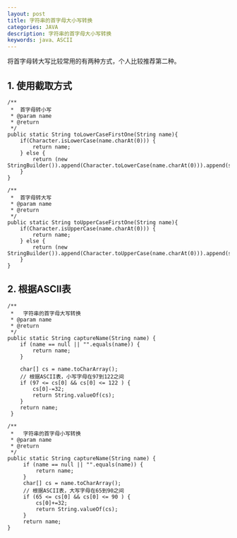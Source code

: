```yaml
---  
layout: post  
title: 字符串的首字母大小写转换  
categories: JAVA  
description: 字符串的首字母大小写转换  
keywords: java、ASCII  
---  
```


将首字母转大写比较常用的有两种方式，个人比较推荐第二种。

## 1. 使用截取方式
    /**
     *  首字母转小写
     * @param name
     * @return
     */
    public static String toLowerCaseFirstOne(String name){
        if(Character.isLowerCase(name.charAt(0))) {
            return name;
        } else {
            return (new StringBuilder()).append(Character.toLowerCase(name.charAt(0))).append(s.substring(1)).toString();
        }
    }

    /**
     *  首字母转大写
     * @param name
     * @return
     */
    public static String toUpperCaseFirstOne(String name){
        if(Character.isUpperCase(name.charAt(0))) {
            return name;
        } else {
            return (new StringBuilder()).append(Character.toUpperCase(name.charAt(0))).append(s.substring(1)).toString();
        }
    }

## 2. 根据ASCII表
    /**
     *   字符串的首字母大写转换  
     * @param name
     * @return
     */
    public static String captureName(String name) {
        if (name == null || "".equals(name)) {
            return name;
        }

        char[] cs = name.toCharArray();
        // 根据ASCII表，小写字母在97到122之间
        if (97 <= cs[0] && cs[0] <= 122 ) {
            cs[0]-=32;
            return String.valueOf(cs);
        }
        return name;
     }
     
    /**
     *   字符串的首字母小写转换  
     * @param name
     * @return
     */
    public static String captureName(String name) {
         if (name == null || "".equals(name)) {
             return name;
         }
         char[] cs = name.toCharArray();
         // 根据ASCII表，大写字母在65到90之间
         if (65 <= cs[0] && cs[0] <= 90 ) {
             cs[0]+=32;
             return String.valueOf(cs);
         }
         return name;
    }